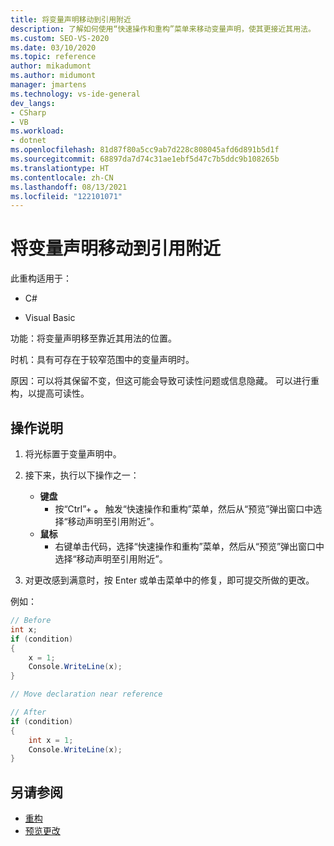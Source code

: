 ```yaml
---
title: 将变量声明移动到引用附近
description: 了解如何使用“快速操作和重构”菜单来移动变量声明，使其更接近其用法。
ms.custom: SEO-VS-2020
ms.date: 03/10/2020
ms.topic: reference
author: mikadumont
ms.author: midumont
manager: jmartens
ms.technology: vs-ide-general
dev_langs:
- CSharp
- VB
ms.workload:
- dotnet
ms.openlocfilehash: 81d87f80a5cc9ab7d228c808045afd6d891b5d1f
ms.sourcegitcommit: 68897da7d74c31ae1ebf5d47c7b5ddc9b108265b
ms.translationtype: HT
ms.contentlocale: zh-CN
ms.lasthandoff: 08/13/2021
ms.locfileid: "122101071"
---
```

# <a name="move-declaration-near-reference-refactoring"></a>将变量声明移动到引用附近

此重构适用于：

- C#

- Visual Basic

功能：将变量声明移至靠近其用法的位置。

时机：具有可存在于较窄范围中的变量声明时。

原因：可以将其保留不变，但这可能会导致可读性问题或信息隐藏。 可以进行重构，以提高可读性。

## <a name="how-to"></a>操作说明

1. 将光标置于变量声明中。

1. 接下来，执行以下操作之一：

   - **键盘**
      - 按“Ctrl”+ **。** 触发“快速操作和重构”菜单，然后从“预览”弹出窗口中选择“移动声明至引用附近”。
   - **鼠标**
      - 右键单击代码，选择“快速操作和重构”菜单，然后从“预览”弹出窗口中选择“移动声明至引用附近”。

1. 对更改感到满意时，按 Enter 或单击菜单中的修复，即可提交所做的更改。

例如：

```csharp
// Before
int x;
if (condition)
{
    x = 1;
    Console.WriteLine(x);
}

// Move declaration near reference

// After
if (condition)
{
    int x = 1;
    Console.WriteLine(x);
}
```

## <a name="see-also"></a>另请参阅

- [重构](../refactoring-in-visual-studio.md)
- [预览更改](../../ide/preview-changes.md)
